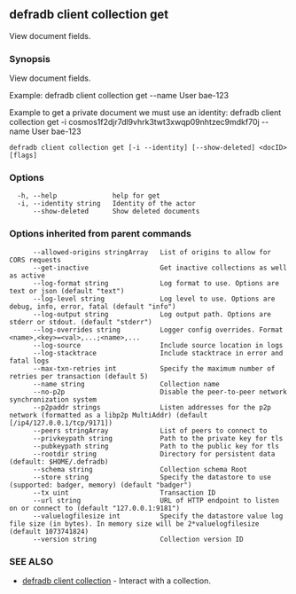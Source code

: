 ## defradb client collection get

View document fields.

### Synopsis

View document fields.

Example:
  defradb client collection get --name User bae-123

Example to get a private document we must use an identity:
  defradb client collection get -i cosmos1f2djr7dl9vhrk3twt3xwqp09nhtzec9mdkf70j --name User bae-123
		

```
defradb client collection get [-i --identity] [--show-deleted] <docID>  [flags]
```

### Options

```
  -h, --help              help for get
  -i, --identity string   Identity of the actor
      --show-deleted      Show deleted documents
```

### Options inherited from parent commands

```
      --allowed-origins stringArray   List of origins to allow for CORS requests
      --get-inactive                  Get inactive collections as well as active
      --log-format string             Log format to use. Options are text or json (default "text")
      --log-level string              Log level to use. Options are debug, info, error, fatal (default "info")
      --log-output string             Log output path. Options are stderr or stdout. (default "stderr")
      --log-overrides string          Logger config overrides. Format <name>,<key>=<val>,...;<name>,...
      --log-source                    Include source location in logs
      --log-stacktrace                Include stacktrace in error and fatal logs
      --max-txn-retries int           Specify the maximum number of retries per transaction (default 5)
      --name string                   Collection name
      --no-p2p                        Disable the peer-to-peer network synchronization system
      --p2paddr strings               Listen addresses for the p2p network (formatted as a libp2p MultiAddr) (default [/ip4/127.0.0.1/tcp/9171])
      --peers stringArray             List of peers to connect to
      --privkeypath string            Path to the private key for tls
      --pubkeypath string             Path to the public key for tls
      --rootdir string                Directory for persistent data (default: $HOME/.defradb)
      --schema string                 Collection schema Root
      --store string                  Specify the datastore to use (supported: badger, memory) (default "badger")
      --tx uint                       Transaction ID
      --url string                    URL of HTTP endpoint to listen on or connect to (default "127.0.0.1:9181")
      --valuelogfilesize int          Specify the datastore value log file size (in bytes). In memory size will be 2*valuelogfilesize (default 1073741824)
      --version string                Collection version ID
```

### SEE ALSO

* [defradb client collection](defradb_client_collection.md)	 - Interact with a collection.

